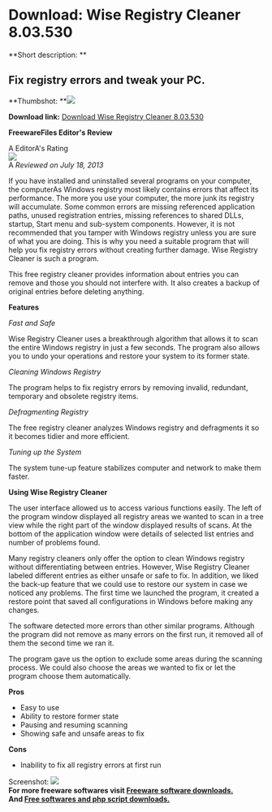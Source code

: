 # Download: Wise Registry Cleaner 8.03.530

**Short description: **

## Fix registry errors and tweak your PC.

  
**Thumbshot: **![](http://www.freewarefiles.com/screenshot/wiseregclnr_md.jpg)   
  
**Download link:** [Download Wise Registry Cleaner 8.03.530](http://freesoftwares.boysofts.com/Wise-Registry-Cleaner_program_89666.html)  
  

**FreewareFiles Editor's Review**  
  

A EditorA's Rating  
![](http://www.freewarefiles.com/images/rating/4.5.gif)  
A _Reviewed on July 18, 2013_  
  
If you have installed and uninstalled several programs on your computer, the
computerAs Windows registry most likely contains errors that affect its
performance. The more you use your computer, the more junk its registry will
accumulate. Some common errors are missing referenced application paths,
unused registration entries, missing references to shared DLLs, startup, Start
menu and sub-system components. However, it is not recommended that you tamper
with Windows registry unless you are sure of what you are doing. This is why
you need a suitable program that will help you fix registry errors without
creating further damage. Wise Registry Cleaner is such a program.

This free registry cleaner provides information about entries you can remove
and those you should not interfere with. It also creates a backup of original
entries before deleting anything.

**Features**

_Fast and Safe_

Wise Registry Cleaner uses a breakthrough algorithm that allows it to scan the
entire Windows registry in just a few seconds. The program also allows you to
undo your operations and restore your system to its former state.

_Cleaning Windows Registry_

The program helps to fix registry errors by removing invalid, redundant,
temporary and obsolete registry items.

_Defragmenting Registry_

The free registry cleaner analyzes Windows registry and defragments it so it
becomes tidier and more efficient.

_Tuning up the System_

The system tune-up feature stabilizes computer and network to make them
faster.

**Using Wise Registry Cleaner**

The user interface allowed us to access various functions easily. The left of
the program window displayed all registry areas we wanted to scan in a tree
view while the right part of the window displayed results of scans. At the
bottom of the application window were details of selected list entries and
number of problems found.

Many registry cleaners only offer the option to clean Windows registry without
differentiating between entries. However, Wise Registry Cleaner labeled
different entries as either unsafe or safe to fix. In addition, we liked the
back-up feature that we could use to restore our system in case we noticed any
problems. The first time we launched the program, it created a restore point
that saved all configurations in Windows before making any changes.

The software detected more errors than other similar programs. Although the
program did not remove as many errors on the first run, it removed all of them
the second time we ran it.

The program gave us the option to exclude some areas during the scanning
process. We could also choose the areas we wanted to fix or let the program
choose them automatically.

**Pros**

  * Easy to use 
  * Ability to restore former state 
  * Pausing and resuming scanning 
  * Showing safe and unsafe areas to fix 

**Cons**

  * Inability to fix all registry errors at first run 

  
  
Screenshot: ![](http://www.freewarefiles.com/screenshot/wiseregclnr.jpg)  
**For more freeware softwares visit [Freeware software downloads.](http://freesoftwares.boysofts.com/)**   
**And [Free softwares and php script downloads.](http://www.boysofts.com/)**

